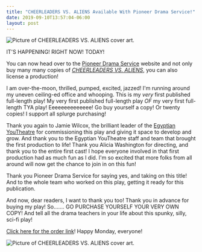 ```yaml
---
title: "CHEERLEADERS VS. ALIENS Available With Pioneer Drama Service!"
date: 2019-09-10T13:57:04-06:00
layout: post
---
```


![Picture of *CHEERLEADERS VS. ALIENS* cover art.](/images/CheerleadersvsAliens_publishing_image_1.jpeg)

IT'S HAPPENING! RIGHT NOW! TODAY!

You can now head over to the [Pioneer Drama Service](https://www.pioneerdrama.com/Default.asp?src=top) website and not only buy many many copies of [*CHEERLEADERS VS. ALIENS*](https://www.pioneerdrama.com/SearchDetail.asp?PC=CHEERLEADE&src=def), you can also license a production!

I am over-the-moon, thrilled, pumped, excited, jazzed! I'm running around my uneven ceiling-ed office and whooping. This is my *very* first published full-length play! My very first published full-length play *OF* my very first full-length TYA play! Eeeeeeeeeeeeee! Go buy yourself a copy! Or twenty copies! I support all splurge purchasing!

Thank you again to Jamie Wilcox, the brilliant leader of the [Egyptian YouTheatre](https://www.egyptiantheatrecompany.org/youtheatre) for commissioning this play and giving it space to develop and grow. And thank you to the Egyptian YouTheatre staff and team that brought the first production to life! Thank you Alicia Washington for directing, and thank you to the entire first cast! I hope everyone involved in that first production had as much fun as I did. I'm so excited that more folks from all around will now get the chance to join in on this fun!

Thank you Pioneer Drama Service for saying yes, and taking on this title! And to the whole team who worked on this play, getting it ready for this publication.

And now, dear readers, I want to thank you too! Thank you in advance for buying my play! So....... GO PURCHASE YOURSELF YOUR VERY OWN COPY! And tell all the drama teachers in your life about this spunky, silly, sci-fi play!

[Click here for the order link](https://www.pioneerdrama.com/SearchDetail.asp?PC=CHEERLEADE&src=def)! Happy Monday, everyone!

![Picture of *CHEERLEADERS VS. ALIENS* cover art.](/images/Cheerleaders_vs_Aliens_publishing_image_2.jpeg)
